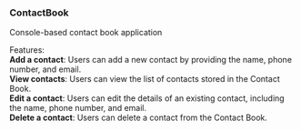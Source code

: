 ### ContactBook

Console-based contact book application

Features: <br>
**Add a contact**: Users can add a new contact by providing the name, phone number, and email. <br>
**View contacts**: Users can view the list of contacts stored in the Contact Book. <br>
**Edit a contact**: Users can edit the details of an existing contact, including the name, phone number, and email. <br>
**Delete a contact**: Users can delete a contact from the Contact Book. <br>

